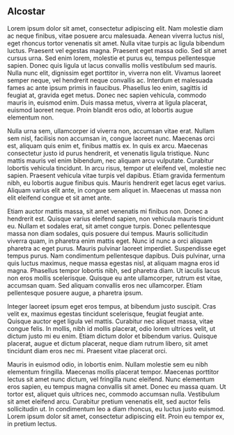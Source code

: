 ## Alcostar


Lorem ipsum dolor sit amet, consectetur adipiscing elit. Nam molestie diam ac neque finibus, vitae posuere arcu malesuada. Aenean viverra luctus nisl, eget rhoncus tortor venenatis sit amet. Nulla vitae turpis ac ligula bibendum luctus. Praesent vel egestas magna. Praesent eget massa odio. Sed sit amet cursus urna. Sed enim lorem, molestie et purus eu, tempus pellentesque sapien. Donec quis ligula ut lacus convallis mollis vestibulum sed mauris. Nulla nunc elit, dignissim eget porttitor in, viverra non elit. Vivamus laoreet semper neque, vel hendrerit neque convallis ac. Interdum et malesuada fames ac ante ipsum primis in faucibus. Phasellus leo enim, sagittis id feugiat at, gravida eget metus. Donec nec sapien vehicula, commodo mauris in, euismod enim. Duis massa metus, viverra at ligula placerat, euismod laoreet neque. Proin blandit eros odio, at lobortis augue elementum non.

Nulla urna sem, ullamcorper id viverra non, accumsan vitae erat. Nullam sem nisl, facilisis non accumsan in, congue laoreet nunc. Maecenas orci est, aliquam quis enim et, finibus mattis ex. In quis ex arcu. Maecenas consectetur justo id purus hendrerit, et venenatis ligula tristique. Nunc mattis mauris vel enim bibendum, nec aliquam arcu vulputate. Curabitur lobortis vehicula tincidunt. In arcu risus, tempor ut eleifend vel, molestie nec sapien. Praesent vehicula vitae turpis vel dapibus. Etiam gravida fermentum nibh, eu lobortis augue finibus quis. Mauris hendrerit eget lacus eget varius. Aliquam varius elit ante, in congue sem aliquet in. Maecenas ut massa non elit eleifend congue et sit amet ante.

Etiam auctor mattis massa, sit amet venenatis mi finibus non. Donec a hendrerit est. Quisque varius eleifend sapien, non vehicula mauris tincidunt eu. Nullam et sodales erat, sit amet congue turpis. Donec pellentesque massa non diam sodales, quis posuere dui tempus. Mauris sollicitudin viverra quam, in pharetra enim mattis eget. Nunc id nunc a orci aliquam pharetra ac eget purus. Mauris pulvinar laoreet imperdiet. Suspendisse eget tempus purus. Nam condimentum pellentesque dapibus. Duis pulvinar, urna quis luctus maximus, neque massa egestas nisl, at aliquam magna eros id magna. Phasellus tempor lobortis nibh, sed pharetra diam. Ut iaculis lacus non eros mollis scelerisque. Quisque eu ante ullamcorper, rutrum est vitae, accumsan quam. Sed aliquam convallis eros nec ullamcorper. Etiam pellentesque posuere augue, a pharetra ipsum.

Integer laoreet ipsum eget eros tempus, at bibendum justo suscipit. Cras velit ex, maximus egestas tincidunt scelerisque, feugiat feugiat ante. Quisque auctor eget ligula vel mattis. Curabitur nec aliquet massa, vitae congue felis. In mollis, nibh id mollis placerat, odio lorem ultrices velit, ut dictum justo mi eu enim. Etiam dictum dolor et bibendum varius. Quisque placerat, augue et dictum placerat, neque diam rutrum libero, sit amet tincidunt diam eros nec mi. Praesent vitae placerat orci.

Mauris in euismod odio, in lobortis enim. Nullam molestie sem eu nibh elementum fringilla. Maecenas mollis placerat tempor. Maecenas porttitor lectus sit amet nunc dictum, vel fringilla nunc eleifend. Nunc elementum eros sapien, eu tempus magna convallis sit amet. Donec eu massa quam. Ut tortor est, aliquet quis ultrices nec, commodo accumsan nulla. Vestibulum sit amet eleifend arcu. Curabitur pretium venenatis elit, sed auctor felis sollicitudin ut. In condimentum leo a diam rhoncus, eu luctus justo euismod. Lorem ipsum dolor sit amet, consectetur adipiscing elit. Proin eu tempor ex, in pretium lectus.
